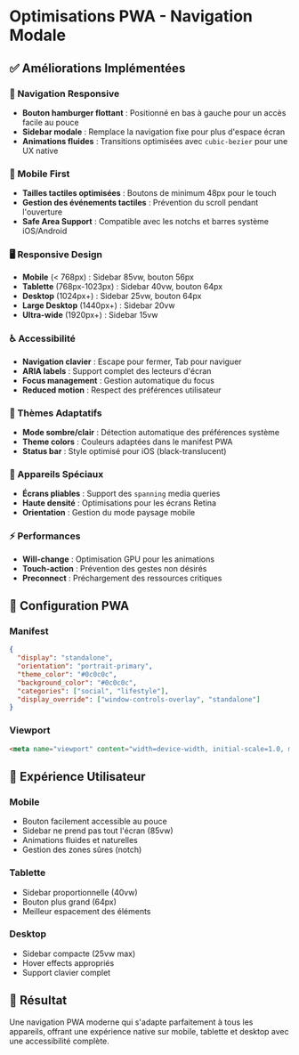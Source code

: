 # Optimisations PWA - Navigation Modale

## ✅ Améliorations Implémentées

### 🎯 Navigation Responsive
- **Bouton hamburger flottant** : Positionné en bas à gauche pour un accès facile au pouce
- **Sidebar modale** : Remplace la navigation fixe pour plus d'espace écran
- **Animations fluides** : Transitions optimisées avec `cubic-bezier` pour une UX native

### 📱 Mobile First
- **Tailles tactiles optimisées** : Boutons de minimum 48px pour le touch
- **Gestion des événements tactiles** : Prévention du scroll pendant l'ouverture
- **Safe Area Support** : Compatible avec les notchs et barres système iOS/Android

### 🖥️ Responsive Design
- **Mobile** (< 768px) : Sidebar 85vw, bouton 56px
- **Tablette** (768px-1023px) : Sidebar 40vw, bouton 64px  
- **Desktop** (1024px+) : Sidebar 25vw, bouton 64px
- **Large Desktop** (1440px+) : Sidebar 20vw
- **Ultra-wide** (1920px+) : Sidebar 15vw

### ♿ Accessibilité
- **Navigation clavier** : Escape pour fermer, Tab pour naviguer
- **ARIA labels** : Support complet des lecteurs d'écran
- **Focus management** : Gestion automatique du focus
- **Reduced motion** : Respect des préférences utilisateur

### 🎨 Thèmes Adaptatifs
- **Mode sombre/clair** : Détection automatique des préférences système
- **Theme colors** : Couleurs adaptées dans le manifest PWA
- **Status bar** : Style optimisé pour iOS (black-translucent)

### 📐 Appareils Spéciaux
- **Écrans pliables** : Support des `spanning` media queries
- **Haute densité** : Optimisations pour les écrans Retina
- **Orientation** : Gestion du mode paysage mobile

### ⚡ Performances
- **Will-change** : Optimisation GPU pour les animations
- **Touch-action** : Prévention des gestes non désirés
- **Preconnect** : Préchargement des ressources critiques

## 🔧 Configuration PWA

### Manifest
```json
{
  "display": "standalone",
  "orientation": "portrait-primary",
  "theme_color": "#0c0c0c",
  "background_color": "#0c0c0c",
  "categories": ["social", "lifestyle"],
  "display_override": ["window-controls-overlay", "standalone"]
}
```

### Viewport
```html
<meta name="viewport" content="width=device-width, initial-scale=1.0, maximum-scale=5.0, user-scalable=yes, viewport-fit=cover" />
```

## 🎯 Expérience Utilisateur

### Mobile
- Bouton facilement accessible au pouce
- Sidebar ne prend pas tout l'écran (85vw)
- Animations fluides et naturelles
- Gestion des zones sûres (notch)

### Tablette  
- Sidebar proportionnelle (40vw)
- Bouton plus grand (64px)
- Meilleur espacement des éléments

### Desktop
- Sidebar compacte (25vw max)
- Hover effects appropriés
- Support clavier complet

## 🚀 Résultat
Une navigation PWA moderne qui s'adapte parfaitement à tous les appareils, offrant une expérience native sur mobile, tablette et desktop avec une accessibilité complète.